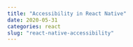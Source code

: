 ```yaml
---
title: "Accessibility in React Native"
date: 2020-05-31
categories: react
slug: "react-native-accessibility"
---
```

